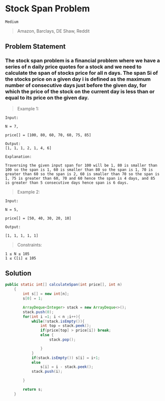 # Stock Span Problem

`Medium`

> Amazon, Barclays, DE Shaw, Reddit

## Problem Statement

### The stock span problem is a financial problem where we have a series of n daily price quotes for a stock and we need to calculate the span of stocks price for all n days. The span Si of the stocks price on a given day i is defined as the maximum number of consecutive days just before the given day, for which the price of the stock on the current day is less than or equal to its price on the given day.

> Example 1:

```
Input:

N = 7,

price[] = [100, 80, 60, 70, 60, 75, 85]

Output:
[1, 1, 1, 2, 1, 4, 6]

Explanation:

Traversing the given input span for 100 will be 1, 80 is smaller than 100 so the span is 1, 60 is smaller than 80 so the span is 1, 70 is greater than 60 so the span is 2, 60 is smaller than 70 so the span is 1, 75 is greater than 60, 70 and 60 hence the span is 4 days, and 85 is greater than 5 consecutive days hence span is 6 days.

```

> Example 2:

```
Input:

N = 5,

price[] = [50, 40, 30, 20, 10]

Output:

[1, 1, 1, 1, 1]

```

> Constraints:

```
1 ≤ N ≤ 105
1 ≤ C[i] ≤ 105
```

## Solution

```java
public static int[] calculateSpan(int price[], int n)
    {
        int s[] = new int[n];
        s[0] = 1;

        ArrayDeque<Integer> stack = new ArrayDeque<>();
        stack.push(0);
        for(int i =1; i < n ;i++){
            while(!stack.isEmpty()){
                int top = stack.peek();
                if(price[top] > price[i]) break;
                else {
                    stack.pop();

                }
            }
            if(stack.isEmpty()) s[i] = i+1;
            else
                s[i] = i - stack.peek();
            stack.push(i);

        }

        return s;
    }
```
